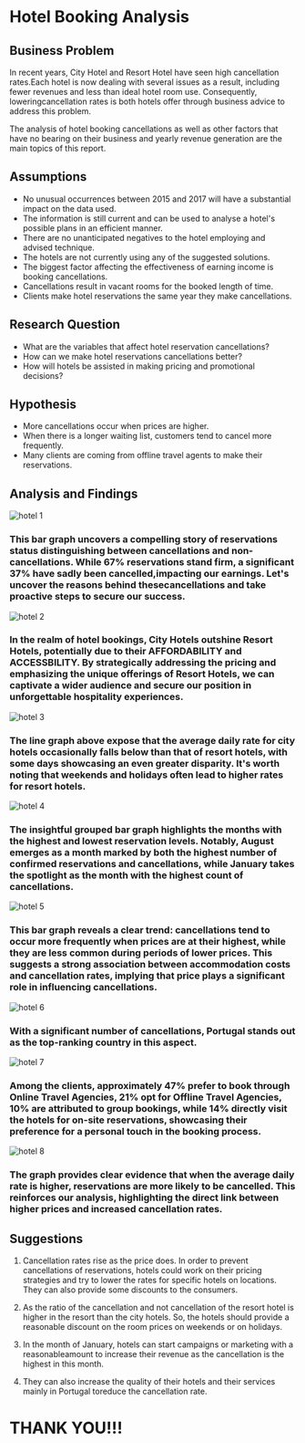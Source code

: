 # Hotel Booking Analysis
## **Business Problem**

In recent years, City Hotel and Resort Hotel have seen high cancellation rates.Each hotel is now dealing with several issues as a result, including fewer revenues and less than ideal hotel room use. Consequently, loweringcancellation rates is both hotels offer through business advice to address this problem.

The analysis of hotel booking cancellations as well as other factors that have no bearing on their business and yearly revenue generation are the main topics of this report.

## **Assumptions**

+ No unusual occurrences between 2015 and 2017 will have a substantial impact on
  the data used.
+ The information is still current and can be used to analyse a hotel's possible plans in
  an efficient manner.
+ There are no unanticipated negatives to the hotel employing and advised technique.
+ The hotels are not currently using any of the suggested solutions.
+ The biggest factor affecting the effectiveness of earning income is booking
  cancellations.
+ Cancellations result in vacant rooms for the booked length of time.
+ Clients make hotel reservations the same year they make cancellations.

## **Research Question**
+ What are the variables that affect hotel reservation cancellations?
+ How can we make hotel reservations cancellations better?
+ How will hotels be assisted in making pricing and promotional decisions?

## **Hypothesis**
+ More cancellations occur when prices are higher.
+ When there is a longer waiting list, customers tend to cancel more frequently.
+ Many clients are coming from offline travel agents to make their reservations.

## **Analysis and Findings**

![hotel 1](https://github.com/Nidhipujarii/Hotel_Booking_Analysis/assets/107934279/6035abc6-a163-40ea-96e3-508389528f51)

### This bar graph uncovers a compelling story of reservations status distinguishing between cancellations and non-cancellations. While 67% reservations stand firm, a significant 37% have sadly been cancelled,impacting our earnings. Let's uncover the reasons behind thesecancellations and take proactive steps to secure our success.

![hotel 2](https://github.com/Nidhipujarii/Hotel_Booking_Analysis/assets/107934279/841f8648-2df5-4e1b-bb09-a9087be3689c)

### In the realm of hotel bookings, City Hotels outshine Resort Hotels, potentially due to their AFFORDABILITY and ACCESSBILITY. By strategically addressing the pricing and emphasizing the unique offerings of Resort Hotels, we can captivate a wider audience and secure our position in unforgettable hospitality experiences.

![hotel 3](https://github.com/Nidhipujarii/Hotel_Booking_Analysis/assets/107934279/05ca44c9-8820-4c86-a967-9c1ff45c6722)

### The line graph above expose that the average daily rate for city hotels occasionally falls below than that of resort hotels, with some days showcasing an even greater disparity. It's worth noting that weekends and holidays often lead to higher rates for resort hotels.

![hotel 4](https://github.com/Nidhipujarii/Hotel_Booking_Analysis/assets/107934279/ca1e248d-8c44-489b-93b1-6ac6af39b1b8)

### The insightful grouped bar graph highlights the months with the highest and lowest reservation levels. Notably, August emerges as a month marked by both the highest number of confirmed reservations and cancellations, while January takes the spotlight as the month with the highest count of cancellations.

![hotel 5](https://github.com/Nidhipujarii/Hotel_Booking_Analysis/assets/107934279/2bbc699e-6cba-4f57-bc6e-36216b5f10f8)

### This bar graph reveals a clear trend: cancellations tend to occur more frequently when prices are at their highest, while they are less common during periods of lower prices. This suggests a strong association between accommodation costs and cancellation rates, implying that price plays a significant role in influencing cancellations.

![hotel 6](https://github.com/Nidhipujarii/Hotel_Booking_Analysis/assets/107934279/61766061-98f1-4ac1-a302-a72d81c759d4)

### With a significant number of cancellations, Portugal stands out as the top-ranking country in this aspect.

![hotel 7](https://github.com/Nidhipujarii/Hotel_Booking_Analysis/assets/107934279/6c9c5419-52f5-495e-935b-160c2914d61f)

### Among the clients, approximately 47% prefer to book through Online Travel Agencies, 21% opt for Offline Travel Agencies, 10% are attributed to group bookings, while 14% directly visit the hotels for on-site reservations, showcasing their preference for a personal touch in the booking process.

![hotel 8](https://github.com/Nidhipujarii/Hotel_Booking_Analysis/assets/107934279/b062a511-2b5a-45bb-80b0-077638f75c5b)

### The graph provides clear evidence that when the average daily rate is higher, reservations are more likely to be cancelled. This reinforces our analysis, highlighting the direct link between higher prices and increased cancellation rates.

## **Suggestions**
1. Cancellation rates rise as the price does. In order to prevent cancellations of reservations, hotels could work on their pricing strategies and try to lower the rates for specific hotels on locations. They can also provide some discounts to the consumers.
   
2. As the ratio of the cancellation and not cancellation of the resort hotel is higher in the resort than the city hotels. So, the hotels should provide a reasonable discount on the room prices on weekends or on holidays.
 
3. In the month of January, hotels can start campaigns or marketing with a reasonableamount to increase their revenue as the cancellation is the highest in this month.
  
4. They can also increase the quality of their hotels and their services mainly in Portugal toreduce the cancellation rate.




# THANK YOU!!!

